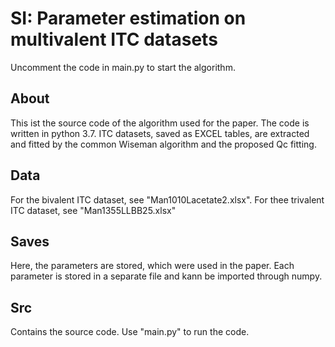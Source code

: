 # SI: Parameter estimation on multivalent ITC datasets

Uncomment the code in main.py to start the algorithm.

## About 
This ist the source code of the algorithm used for the paper. 
The code is written in python 3.7. ITC datasets, saved as EXCEL tables, are extracted and fitted by 
the common Wiseman algorithm and the proposed Qc fitting. 
## Data
For the bivalent ITC dataset, see "Man1010Lacetate2.xlsx". For thee trivalent ITC dataset, see "Man1355LLBB25.xlsx"
## Saves
Here, the parameters are stored, which were used in the paper. 
Each parameter is stored in a separate file and kann be imported through numpy.
## Src
Contains the source code. Use "main.py" to run the code.
